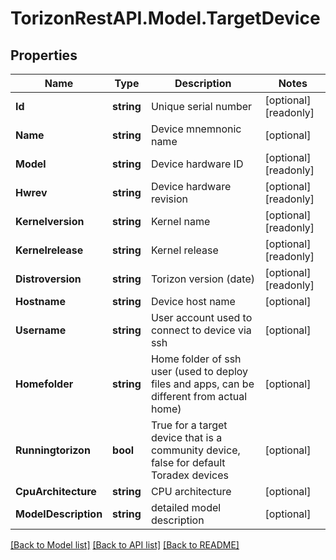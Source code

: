 
# TorizonRestAPI.Model.TargetDevice

## Properties

Name | Type | Description | Notes
------------ | ------------- | ------------- | -------------
**Id** | **string** | Unique serial number | [optional] [readonly] 
**Name** | **string** | Device mnemnonic name | [optional] 
**Model** | **string** | Device hardware ID | [optional] [readonly] 
**Hwrev** | **string** | Device hardware revision | [optional] [readonly] 
**Kernelversion** | **string** | Kernel name | [optional] [readonly] 
**Kernelrelease** | **string** | Kernel release | [optional] [readonly] 
**Distroversion** | **string** | Torizon version (date) | [optional] [readonly] 
**Hostname** | **string** | Device host name | [optional] 
**Username** | **string** | User account used to connect to device via ssh | [optional] 
**Homefolder** | **string** | Home folder of ssh user (used to deploy files and apps, can be different from actual home) | [optional] 
**Runningtorizon** | **bool** | True for a target device that is a community device, false for default Toradex devices | [optional] 
**CpuArchitecture** | **string** | CPU architecture | [optional] 
**ModelDescription** | **string** | detailed model description | [optional] 

[[Back to Model list]](../README.md#documentation-for-models)
[[Back to API list]](../README.md#documentation-for-api-endpoints)
[[Back to README]](../README.md)

